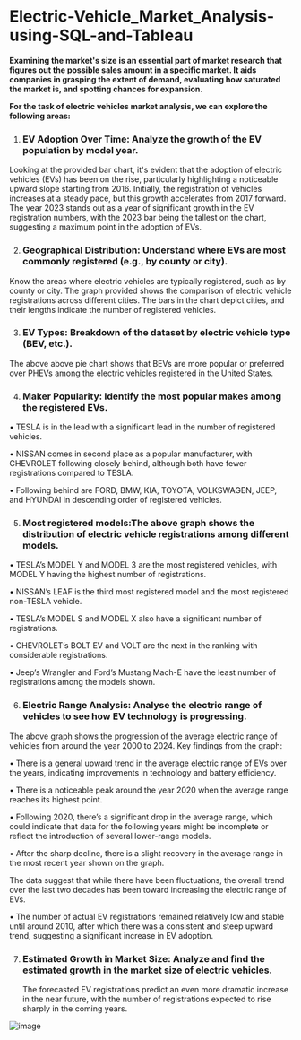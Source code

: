 # Electric-Vehicle_Market_Analysis-using-SQL-and-Tableau

**Examining the market's size is an essential part of market research that figures out the possible sales amount in a specific market. It aids companies in grasping the extent of demand, evaluating how saturated the market is, and spotting chances for expansion.**

**For the task of electric vehicles market analysis, we can explore the following areas:**

1.	### EV Adoption Over Time: Analyze the growth of the EV population by model year.
Looking at the provided bar chart, it's evident that the adoption of electric vehicles (EVs) has been on the rise, particularly highlighting a noticeable upward slope starting from 2016. Initially, the registration of vehicles increases at a steady pace, but this growth accelerates from 2017 forward. The year 2023 stands out as a year of significant growth in the EV registration numbers, with the 2023 bar being the tallest on the chart, suggesting a maximum point in the adoption of EVs.


2.	### Geographical Distribution: Understand where EVs are most commonly registered (e.g., by county or city).
Know the areas where electric vehicles are typically registered, such as by county or city. The graph provided shows the comparison of electric vehicle registrations across different cities. The bars in the chart depict cities, and their lengths indicate the number of registered vehicles.


3.	### EV Types: Breakdown of the dataset by electric vehicle type (BEV, etc.).
The above above pie chart shows that BEVs are more popular or preferred over PHEVs among the electric vehicles registered in the United States.


4. ### 	Maker Popularity: Identify the most popular makes among the registered EVs.
•	TESLA is in the lead with a significant lead in the number of registered vehicles.

•	NISSAN comes in second place as a popular manufacturer, with CHEVROLET following closely behind, although both have fewer registrations compared to TESLA.











•	Following behind are FORD, BMW, KIA, TOYOTA, VOLKSWAGEN, JEEP, and HYUNDAI in descending order of registered vehicles.


5.	### Most registered models:The above graph shows the distribution of electric vehicle registrations among different models.

•	TESLA’s MODEL Y and MODEL 3 are the most registered vehicles, with MODEL Y having the highest number of registrations.

•	NISSAN’s LEAF is the third most registered model and the most registered non-TESLA vehicle.

•	TESLA’s MODEL S and MODEL X also have a significant number of registrations.

•	CHEVROLET’s BOLT EV and VOLT are the next in the ranking with considerable registrations.

•	Jeep’s Wrangler and Ford’s Mustang Mach-E have the least number of registrations among the models shown.



6.	### Electric Range Analysis: Analyse the electric range of vehicles to see how EV technology is progressing.

The above graph shows the progression of the average electric range of vehicles from around the year 2000 to 2024. Key findings from the graph:

•	There is a general upward trend in the average electric range of EVs over the years, indicating improvements in technology and battery efficiency.

•	There is a noticeable peak around the year 2020 when the average range reaches its highest point.

•	Following 2020, there’s a significant drop in the average range, which could indicate that data for the following years might be incomplete or reflect the introduction of several lower-range models.

•	After the sharp decline, there is a slight recovery in the average range in the most recent year shown on the graph.

The data suggest that while there have been fluctuations, the overall trend over the last two decades has been toward increasing the electric range of EVs.

•	The number of actual EV registrations remained relatively low and stable until around 2010, after which there was a consistent and steep upward trend, suggesting a significant increase in EV adoption.

7. ### Estimated Growth in Market Size: Analyze and find the estimated growth in the market size of electric vehicles.
    The forecasted EV registrations predict an even more dramatic increase in the near future, with the number of registrations expected to rise sharply in the coming years.


![image](https://github.com/siddharthnaik03/Electric-Vehicle_Market_Analysis-using-SQL-and-Tableau/assets/173901732/47d992cd-1087-4e85-a679-f876cda5c16c)

   
